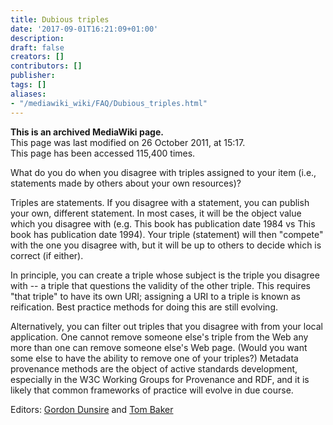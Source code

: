 ```yaml
---
title: Dubious triples
date: '2017-09-01T16:21:09+01:00'
description: 
draft: false
creators: []
contributors: []
publisher: 
tags: []
aliases:
- "/mediawiki_wiki/FAQ/Dubious_triples.html"
---
```


 **This is an archived MediaWiki page.**  
This page was last modified on 26 October 2011, at 15:17.  
This page has been accessed 115,400 times.

<dl><dt>What do you do when you disagree with triples assigned to your item (i.e., statements made by others about your own resources)?
</dt></dl>


Triples are statements. If you disagree with a statement, you can publish your own, different statement. In most cases, it will be the object value which you disagree with (e.g. This book has publication date 1984 vs This book has publication date 1994). Your triple (statement) will then "compete" with the one you disagree with, but it will be up to others to decide which is correct (if either).

In principle, you can create a triple whose subject is the triple you disagree with -- a triple that questions the validity of the other triple. This requires "that triple" to have its own URI; assigning a URI to a triple is known as reification. Best practice methods for doing this are still evolving.

Alternatively, you can filter out triples that you disagree with from your local application. One cannot remove someone else's triple from the Web any more than one can remove someone else's Web page. (Would you want some else to have the ability to remove one of your triples?) Metadata provenance methods are the object of active standards development, especially in the W3C Working Groups for Provenance and RDF, and it is likely that common frameworks of practice will evolve in due course.

Editors: [Gordon Dunsire](/index.php?title=User:GordonDunsire&action=edit&redlink=1 "User:GordonDunsire (page does not exist)") and [Tom Baker](/mediawiki_wiki/User:TomBaker)

